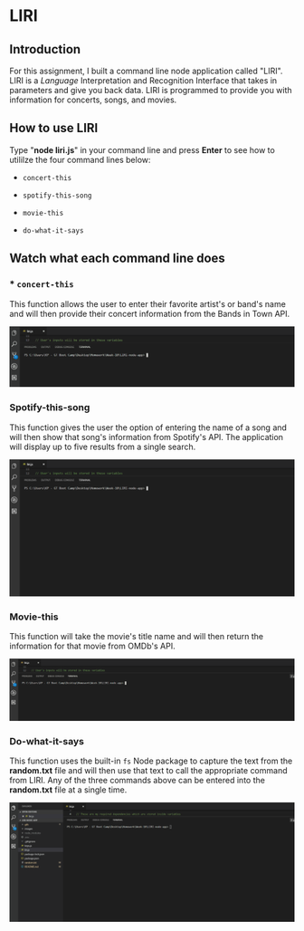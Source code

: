 # LIRI

## Introduction
For this assignment, I built a command line node application called "LIRI".  LIRI is a _Language_ Interpretation and Recognition Interface that takes in parameters and give you back data.  LIRI is programmed to provide you with information for concerts, songs, and movies.

## How to use LIRI
Type "**node liri.js**" in your command line and press **Enter** to see how to utililze the four command lines below:

   * `concert-this`

   * `spotify-this-song`

   * `movie-this`

   * `do-what-it-says`

## Watch what each command line does

### * `concert-this`

This function allows the user to enter their favorite artist's or band's name and will then provide their concert information from the Bands in Town API.

![gif of concert-this](gifs/concert-this.gif)

### Spotify-this-song
This function gives the user the option of entering the name of a song and will then show that song's information from Spotify's API.  The application will display up to five results from a single search.

![Image of spotify-this-song](gifs/spotify-this-song.gif)

### Movie-this
This function will take the movie's title name and will then return the information for that movie from OMDb's API.

![Image of movie-this](gifs/movie-this.gif)

### Do-what-it-says
This function uses the built-in `fs` Node package to capture the text from the **random.txt** file and will then use that text to call the appropriate command from LIRI.  Any of the three commands above can be entered into the **random.txt** file at a single time.

![Image of do-what-it-says](gifs/do-what-it-says.gif)